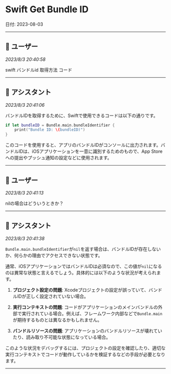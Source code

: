 # Swift Get Bundle ID

日付: 2023-08-03

---

## 👤 ユーザー
*2023/8/3 20:40:58*

swift バンドルid 取得方法 コード

---

## 🤖 アシスタント
*2023/8/3 20:41:06*

バンドルIDを取得するために、Swiftで使用できるコードは以下の通りです。

```swift
if let bundleID = Bundle.main.bundleIdentifier {
    print("Bundle ID: \(bundleID)")
}
```

このコードを使用すると、アプリのバンドルIDがコンソールに出力されます。バンドルIDは、iOSアプリケーションを一意に識別するためのもので、App Storeへの提出やプッシュ通知の設定などに使用されます。

---

## 👤 ユーザー
*2023/8/3 20:41:13*

nilの場合はどういうときか？

---

## 🤖 アシスタント
*2023/8/3 20:41:38*

`Bundle.main.bundleIdentifier`が`nil`を返す場合は、バンドルIDが存在しないか、何らかの理由でアクセスできない状態です。

通常、iOSアプリケーションではバンドルIDは必須なので、この値が`nil`になるのは異常な状態と言えるでしょう。具体的には以下のような状況が考えられます。

1. **プロジェクト設定の問題**: Xcodeプロジェクトの設定が誤っていて、バンドルIDが正しく設定されていない場合。

2. **実行コンテキストの問題**: コードがアプリケーションのメインバンドルの外部で実行されている場合。例えば、フレームワーク内部などで`Bundle.main`が期待するものとは異なるかもしれません。

3. **バンドルリソースの問題**: アプリケーションのバンドルリソースが壊れていたり、読み取り不可能な状態になっている場合。

このような状況をデバッグするには、プロジェクトの設定を確認したり、適切な実行コンテキストでコードが動作しているかを検証するなどの手段が必要となります。

---
